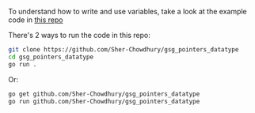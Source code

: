 To understand how to write and use variables, take a look at the example code in [this repo](https://github.com/Sher-Chowdhury/gsg_pointers_datatype)

There's 2 ways to run the code in this repo:


```bash
git clone https://github.com/Sher-Chowdhury/gsg_pointers_datatype
cd gsg_pointers_datatype
go run .
```

Or:

```bash
go get github.com/Sher-Chowdhury/gsg_pointers_datatype
go run github.com/Sher-Chowdhury/gsg_pointers_datatype
```

